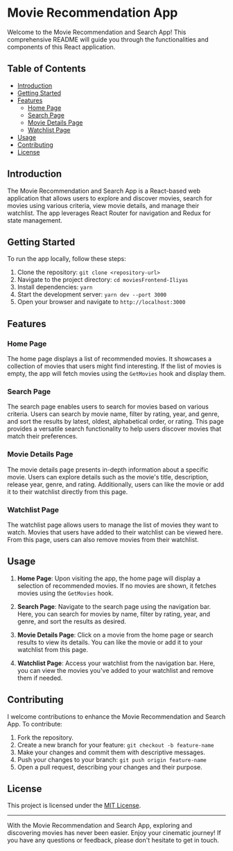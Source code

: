 # Movie Recommendation App

Welcome to the Movie Recommendation and Search App! This comprehensive README will guide you through the functionalities and components of this React application.

## Table of Contents

- [Introduction](#introduction)
- [Getting Started](#getting-started)
- [Features](#features)
  - [Home Page](#home-page)
  - [Search Page](#search-page)
  - [Movie Details Page](#movie-details-page)
  - [Watchlist Page](#watchlist-page)
- [Usage](#usage)
- [Contributing](#contributing)
- [License](#license)

## Introduction

The Movie Recommendation and Search App is a React-based web application that allows users to explore and discover movies, search for movies using various criteria, view movie details, and manage their watchlist. The app leverages React Router for navigation and Redux for state management.

## Getting Started

To run the app locally, follow these steps:

1. Clone the repository: `git clone <repository-url>`
2. Navigate to the project directory: `cd moviesFrontend-Iliyas`
3. Install dependencies: `yarn`
4. Start the development server: `yarn dev --port 3000`
5. Open your browser and navigate to `http://localhost:3000`

## Features

### Home Page

The home page displays a list of recommended movies. It showcases a collection of movies that users might find interesting. If the list of movies is empty, the app will fetch movies using the `GetMovies` hook and display them.

### Search Page

The search page enables users to search for movies based on various criteria. Users can search by movie name, filter by rating, year, and genre, and sort the results by latest, oldest, alphabetical order, or rating. This page provides a versatile search functionality to help users discover movies that match their preferences.

### Movie Details Page

The movie details page presents in-depth information about a specific movie. Users can explore details such as the movie's title, description, release year, genre, and rating. Additionally, users can like the movie or add it to their watchlist directly from this page.

### Watchlist Page

The watchlist page allows users to manage the list of movies they want to watch. Movies that users have added to their watchlist can be viewed here. From this page, users can also remove movies from their watchlist.

## Usage

1. **Home Page**: Upon visiting the app, the home page will display a selection of recommended movies. If no movies are shown, it fetches movies using the `GetMovies` hook.

2. **Search Page**: Navigate to the search page using the navigation bar. Here, you can search for movies by name, filter by rating, year, and genre, and sort the results as desired.

3. **Movie Details Page**: Click on a movie from the home page or search results to view its details. You can like the movie or add it to your watchlist from this page.

4. **Watchlist Page**: Access your watchlist from the navigation bar. Here, you can view the movies you've added to your watchlist and remove them if needed.

## Contributing

I welcome contributions to enhance the Movie Recommendation and Search App. To contribute:

1. Fork the repository.
2. Create a new branch for your feature: `git checkout -b feature-name`
3. Make your changes and commit them with descriptive messages.
4. Push your changes to your branch: `git push origin feature-name`
5. Open a pull request, describing your changes and their purpose.

## License

This project is licensed under the [MIT License](LICENSE).

---

With the Movie Recommendation and Search App, exploring and discovering movies has never been easier. Enjoy your cinematic journey! If you have any questions or feedback, please don't hesitate to get in touch.
